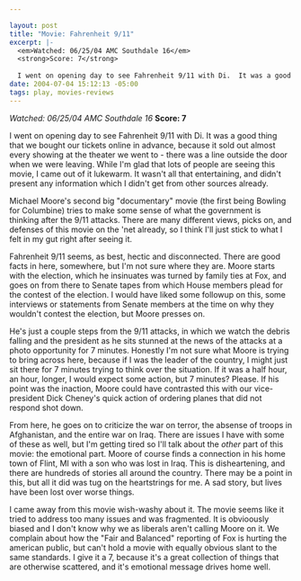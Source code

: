 ```yaml
--- 

layout: post
title: "Movie: Fahrenheit 9/11"
excerpt: |-
  <em>Watched: 06/25/04 AMC Southdale 16</em>
  <strong>Score: 7</strong>
  
  I went on opening day to see Fahrenheit 9/11 with Di.  It was a good thing that we bought our tickets online in advance, because it sold out almost every showing at the theater we went to - there was a line outside the door when we were leaving.  While I'm glad that lots of people are seeing this movie, I came out of it lukewarm.
date: 2004-07-04 15:12:13 -05:00
tags: play, movies-reviews
---
```

<em>Watched: 06/25/04 AMC Southdale 16</em>
<strong>Score: 7</strong>

I went on opening day to see Fahrenheit 9/11 with Di.  It was a good thing that we bought our tickets online in advance, because it sold out almost every showing at the theater we went to - there was a line outside the door when we were leaving.  While I'm glad that lots of people are seeing this movie, I came out of it lukewarm.  It wasn't all that entertaining, and didn't present any information which I didn't get from other sources already.

Michael Moore's second big "documentary" movie (the first being Bowling for Columbine) tries to make some sense of what the government is thinking after the 9/11 attacks.  There are many different views, picks on, and defenses of this movie on the 'net already, so I think I'll just stick to what I felt in my gut right after seeing it.

Fahrenheit 9/11 seems, as best, hectic and disconnected.  There are good facts in here, somewhere, but I'm not sure where they are.  Moore starts with the election, which he insinuates was turned by family ties at Fox, and goes on from there to Senate tapes from which House members plead for the contest of the election.  I would have liked some followup on this, some interviews or statements from Senate members at the time on why they wouldn't contest the election, but Moore presses on.

He's just a couple steps from the 9/11 attacks, in which we watch the debris falling and the president as he sits stunned at the news of the attacks at a photo opportunity for 7 minutes.  Honestly I'm not sure what Moore is trying to bring across here, because if I was the leader of the country, I might just sit there for 7 minutes trying to think over the situation.  If it was a half hour, an hour, longer, I would expect some action, but 7 minutes? Please.  If his point was the inaction, Moore could have contrasted this with our vice-president Dick Cheney's quick action of ordering planes that did not respond shot down.

From here, he goes on to criticize the war on terror, the absense of troops in Afghanistan, and the entire war on Iraq.  There are issues I have with some of these as well, but I'm getting tired so I'll talk about the <em>other</em> part of this movie: the emotional part.  Moore of course finds a connection in his home town of Flint, MI with a son who was lost in Iraq.  This is disheartening, and there are hundreds of stories all around the country.  There may be a point in this, but all it did was tug on the heartstrings for me.  A sad story, but lives have been lost over worse things.

I came away from this movie wish-washy about it.  The movie seems like it tried to address too many issues and was fragmented.  It is obvioously biased and I don't know why we as liberals aren't calling Moore on it.  We complain about how the "Fair and Balanced" reporting of Fox is hurting the american public, but can't hold a movie with equally obvious slant to the same standards.  I give it a 7, because it's a great collection of things that are otherwise scattered, and it's emotional message drives home well.
